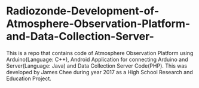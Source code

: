 # Radiozonde-Development-of-Atmosphere-Observation-Platform-and-Data-Collection-Server-
This is a repo that contains code of Atmosphere Observation Platform using Arduino(Language: C++), Android Application for connecting Arduino and Server(Language: Java) and Data Collection Server Code(PHP). This was developed by James Chee during year 2017 as a High School Research and Education Project.
